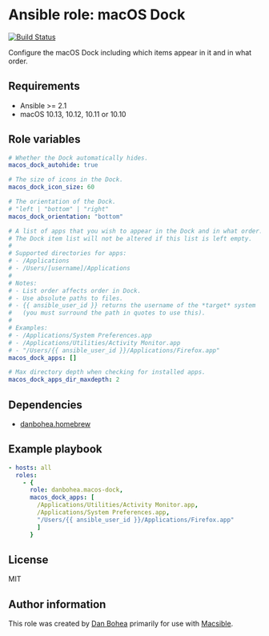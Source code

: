 # Ansible role: macOS Dock

[![Build Status](https://travis-ci.org/danbohea/ansible-role-dock-items.svg?branch=master)](https://travis-ci.org/danbohea/ansible-role-dock-items)

Configure the macOS Dock including which items appear in it and in what order.


## Requirements

- Ansible >= 2.1
- macOS 10.13, 10.12, 10.11 or 10.10


## Role variables

```yaml
# Whether the Dock automatically hides.
macos_dock_autohide: true

# The size of icons in the Dock.
macos_dock_icon_size: 60

# The orientation of the Dock.
# "left | "bottom" | "right"
macos_dock_orientation: "bottom"

# A list of apps that you wish to appear in the Dock and in what order.
# The Dock item list will not be altered if this list is left empty.
# 
# Supported directories for apps:
# - /Applications
# - /Users/[username]/Applications
# 
# Notes:
# - List order affects order in Dock.
# - Use absolute paths to files.
# - {{ ansible_user_id }} returns the username of the *target* system
#   (you must surround the path in quotes to use this).
#
# Examples:
# - /Applications/System Preferences.app
# - /Applications/Utilities/Activity Monitor.app
# - "/Users/{{ ansible_user_id }}/Applications/Firefox.app"
macos_dock_apps: []

# Max directory depth when checking for installed apps.
macos_dock_apps_dir_maxdepth: 2
```


## Dependencies

- [danbohea.homebrew](https://galaxy.ansible.com/danbohea/homebrew)


## Example playbook

```yaml
- hosts: all
  roles:
    - { 
      role: danbohea.macos-dock,
      macos_dock_apps: [
        /Applications/Utilities/Activity Monitor.app,
        /Applications/System Preferences.app,
        "/Users/{{ ansible_user_id }}/Applications/Firefox.app"
        ]
      }
```


## License

MIT


## Author information

This role was created by [Dan Bohea](http://bohea.co.uk) primarily for use with [Macsible](https://github.com/macsible/macsible).
